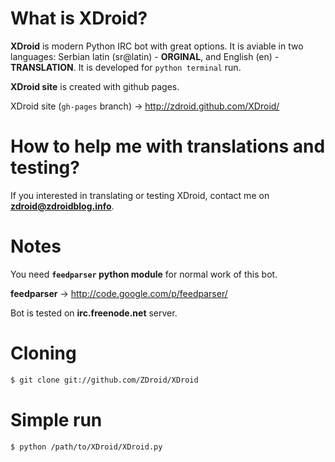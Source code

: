 # What is XDroid?

**XDroid** is modern Python IRC bot with great options. It is aviable in two languages: Serbian latin (sr@latin) - **ORGINAL**, and English (en) - **TRANSLATION**. It is developed for `python terminal` run.

**XDroid site** is created with github pages.

XDroid site (`gh-pages` branch) → http://zdroid.github.com/XDroid/

# How to help me with translations and testing?

If you interested in translating or testing XDroid, contact me on **zdroid@zdroidblog.info**.

# Notes

You need **`feedparser` python module** for normal work of this bot.

**feedparser** → http://code.google.com/p/feedparser/

Bot is tested on **irc.freenode.net** server.

# Cloning

```bash
$ git clone git://github.com/ZDroid/XDroid
```

# Simple run

```bash
$ python /path/to/XDroid/XDroid.py
```
